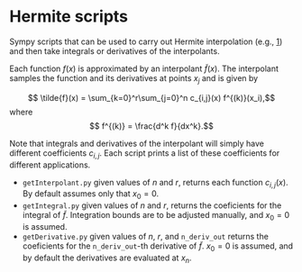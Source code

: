 # Hermite scripts
Sympy scripts that can be used to carry out Hermite interpolation (e.g., [1](https://www.jstor.org/stable/2308924 )) and then take integrals or derivatives of the interpolants.

Each function $f(x)$ is approximated by an interpolant $\tilde{f}(x)$. The interpolant samples the function and its derivatives at points $x_j$ and is given by

$$ \tilde{f}(x) = \sum_{k=0}^r\sum_{j=0}^n c_{i,j}(x)  f^{(k)}(x_i),$$ where $$ f^{(k)} = \frac{d^k f}{dx^k}.$$

Note that integrals and derivatives of the interpolant will simply have different coefficients $c_{i,j}$. Each script prints a list of these coefficients for different applications.

* ``getInterpolant.py`` given values of $n$ and $r$, returns each function $c_{i,j}(x)$. By default assumes only that $x_0=0$.
* ``getIntegral.py`` given values of $n$ and $r$, returns the coeficients for the integral of $\tilde{f}$. Integration bounds are to be adjusted manually, and $x_0=0$ is assumed.
* ``getDerivative.py`` given values of $n$, $r$, and ``n_deriv_out`` returns the coeficients for the ``n_deriv_out``-th derivative of $\tilde{f}$. $x_0=0$ is assumed, and by default the derivatives are evaluated at $x_n$.

